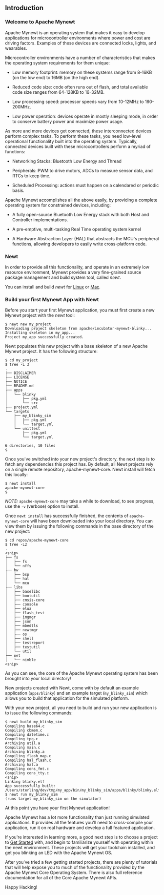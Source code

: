 ## Introduction

### Welcome to Apache Mynewt

Apache Mynewt is an operating system that makes it easy to develop
applications for microcontroller environments where power and cost 
are driving factors. Examples of these devices are connected locks, 
lights, and wearables.

Microcontroller environments have a number of characteristics that 
makes the operating system requirements for them unique: 

* Low memory footprint: memory on these systems range from 
8-16KB (on the low end) to 16MB (on the high end).

* Reduced code size: code often runs out of flash, and total available code size ranges from 64-128KB to 16-32MB.

* Low processing speed: processor speeds vary from 10-12MHz to 160-200MHz.  

* Low power operation: devices operate in mostly sleeping mode, in order to conserve
battery power and maximize power usage.

As more and more devices get connected, these interconnected devices perform complex tasks. To
perform these tasks, you need low-level operational functionality built into the operating system.
Typically, connected devices built with these microcontrollers perform a myriad of functions: 

* Networking Stacks: Bluetooth Low Energy and Thread

* Peripherals: PWM to drive motors, ADCs to measure sensor data, and RTCs
to keep time.

* Scheduled Processing: actions must happen on a calendared or periodic basis.

Apache Mynewt accomplishes all the above easily, by providing a complete
operating system for constrained devices, including:

* A fully open-source Bluetooth Low Energy stack with both Host and 
Controller implementations. 

* A pre-emptive, multi-tasking Real Time operating system kernel

* A Hardware Abstraction Layer (HAL) that abstracts the MCU's 
peripheral functions, allowing developers to easily write cross-platform
code.

### Newt ###
In order to provide all this functionality, and operate in an 
extremely low resource environment, Mynewt provides a very fine-grained source 
package management and build system tool, called *newt*. 

You can install and build *newt* for [Linux](http://mynewt.apache.org/newt/newt_linux/) or [Mac](http://mynewt.apache.org/newt/newt_mac/). 

### Build your first Mynewt App with Newt ###

Before you start your first Mynewt application, you must first create a new Mynewt
project with the *newt* tool: 

```no-highlight
$ newt new my_project
Downloading project skeleton from apache/incubator-mynewt-blinky...
Installing skeleton in my_app...
Project my_app successfully created.
```

Newt populates this new project with a base skeleton of a new Apache Mynewt 
project.  It has the following structure:

```no-highlight 
$ cd my_project
$ tree -L 3
.
├── DISCLAIMER
├── LICENSE
├── NOTICE
├── README.md
├── apps
│   └── blinky
│       ├── pkg.yml
│       └── src
├── project.yml
└── targets
    ├── my_blinky_sim
    │   ├── pkg.yml
    │   └── target.yml
    └── unittest
        ├── pkg.yml
        └── target.yml

6 directories, 10 files
$ 
```

Once you've switched into your new project's directory, the next step is to fetch
any dependencies this project has.  By default, all Newt projects rely on a single
remote repository, apache-mynewt-core.  Newt install will fetch this locally:

```no-highlight
$ newt install
apache-mynewt-core
$
```

*NOTE:* ```apache-mynewt-core``` may take a while to download, to see progress, use
the ```-v``` (verbose) option to install. 


Once ```newt install``` has successfully finished, the contents of ```apache-mynewt-core```
will have been downloaded into your local directory.  You can view them by issuing the 
following commands in the base directory of the new project:

```no-highlight
$ cd repos/apache-mynewt-core
$ tree -L2
.
<snip>
├── fs
│   ├── fs
│   └── nffs
├── hw
│   ├── bsp
│   ├── hal
│   └── mcu
├── libs
│   ├── baselibc
│   ├── bootutil
│   ├── cmsis-core
│   ├── console
│   ├── elua
│   ├── flash_test
│   ├── imgmgr
│   ├── json
│   ├── mbedtls
│   ├── newtmgr
│   ├── os
│   ├── shell
│   ├── testreport
│   ├── testutil
│   └── util
├── net
│   └── nimble
<snip>
```

As you can see, the core of the Apache Mynewt operating system has been brought 
into your local directory!  

New projects created with Newt, come with by default an example application 
(```apps/blinky```) and an example target (```my_blinky_sim```) which allows you to 
build that application for the simulated platform.  

With your new project, all you need to build and run your new application is to 
issue the following commands: 

```no-highlight
$ newt build my_blinky_sim 
Compiling base64.c
Compiling cbmem.c
Compiling datetime.c
Compiling tpq.c
Archiving util.a
Compiling main.c
Archiving blinky.a
Compiling flash_map.c
Compiling hal_flash.c
Archiving hal.a
Compiling cons_fmt.c
Compiling cons_tty.c
<snip>
Linking blinky.elf
App successfully built: /Users/sterling/dev/tmp/my_app/bin/my_blinky_sim/apps/blinky/blinky.elf
$ newt run my_blinky_sim
(runs target my_blinky_sim on the simulator)
```

At this point you have your first Mynewt application!

Apache Mynewt has a lot more functionality than just running simulated applications.  It provides all 
the features you'll need to cross-compile your application, run it on real hardware and develop a 
full featured application.

If you're interested in learning more, a good next step is to choose a project to 
[Get Started](http://mynewt.apache.org/os/get_started/project1/) with, and begin to familiarize 
yourself with operating within the newt environment.  These projects will get your toolchain installed, 
and get you blinking an LED with the Apache Mynewt OS.

After you've tried a few getting started projects, there are plenty of tutorials that will help 
expose you to much of the functionality provided by the Apache Mynewt Core Operating System.   There is 
also full reference documentation for all of the Core Apache Mynewt APIs.

Happy Hacking!



